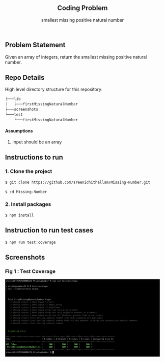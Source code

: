 
<h2 align="center">Coding Problem</h2>
<p align="center">smallest missing positive natural number</p>

<br>

## Problem Statement
Given an array of integers, return the smallest missing positive natural number.

## Repo Details

High level directory structure for this repository:

```bash
├───lib
│   ├───firstMissingNaturalNumber
├───screenshots
└───test
    └───firstMissingNaturalNumber
```        

#### Assumptions
1. Input should be an array

## Instructions to run

### 1. Clone the project
```bash
$ git clone https://github.com/sreenidhithallam/Missing-Number.git
```

```bash
$ cd Missing-Number
```

### 2. Install packages


```
$ npm install
```

## Instruction to run test cases

```
$ npm run test:coverage
```

##  Screenshots

  ### Fig 1 : Test Coverage
  ![Screenshot](https://github.com/sreenidhithallam/Missing-Number/blob/main/screenshots/testCoverage.png)
